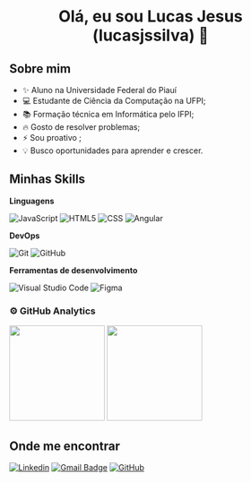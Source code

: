 <h1 align="center">
   Olá, eu sou Lucas Jesus (lucasjssilva) 👋
</h1>

## Sobre mim

- ✨ Aluno na Universidade Federal do Piauí
- 💻 Estudante de Ciência da Computação na UFPI;
- 📚 Formação técnica em Informática pelo IFPI;
- 🔥 Gosto de resolver problemas;
- ⚡ Sou proativo ;
- 💡 Busco oportunidades para aprender e crescer.

## Minhas Skills

**Linguagens**

![JavaScript](https://img.shields.io/badge/-JavaScript-333333?style=flat&logo=javascript)
![HTML5](https://img.shields.io/badge/-HTML5-333333?style=flat&logo=HTML5)
![CSS](https://img.shields.io/badge/-CSS-333333?style=flat&logo=CSS3&logoColor=1572B6)
![Angular](https://img.shields.io/badge/-Angular-333333?style=flat&logo=angular)

**DevOps**

![Git](https://img.shields.io/badge/-Git-333333?style=flat&logo=git)
![GitHub](https://img.shields.io/badge/-GitHub-333333?style=flat&logo=github)

**Ferramentas de desenvolvimento**

![Visual Studio Code](https://img.shields.io/badge/-Visual%20Studio%20Code-333333?style=flat&logo=visual-studio-code&logoColor=007ACC)
![Figma](https://img.shields.io/badge/-Figma-333333?style=flat&logo=figma&logoColor=007ACC)

### ⚙️ GitHub Analytics

<div>
  <img height="170px" src="https://github-readme-stats.vercel.app/api?username=lucasjssilva&show_icons=true&theme=monokai&cache_seconds=1"/>
  <img height="170px" src="https://github-readme-stats.vercel.app/api/top-langs/?username=lucasjssilva&theme=monokai&layout=compact"/>
</div>

## Onde me encontrar

[![Linkedin](https://img.shields.io/badge/--blue?style=flat-square&logo=Linkedin&logoColor=white&link=www.linkedin.com/in/lucas-santos-b12157236)](www.linkedin.com/in/lucas-santos-b12157236)
[![Gmail Badge](https://img.shields.io/badge/-luquinhajssilva@ufpi.edu.br-006bed?style=flat-square&logo=Gmail&logoColor=white&link=mailto:luquinhajssilva@ufpi.edu.br)](mailto:luquinhajssilva@ufpi.edu.brL)
[![GitHub](https://img.shields.io/github/followers/lucasjssilva?label=follow&style=social)](https://github.com/LucasjsSilva)
